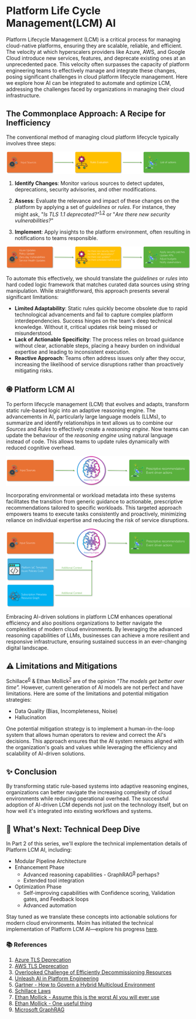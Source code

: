 # Platform Life Cycle Management(LCM) AI

Platform Lifecycle Management (LCM) is a critical process for managing cloud-native platforms, ensuring they are scalable, reliable, and efficient. The velocity at which hyperscalers providers like Azure, AWS, and Google Cloud introduce new services, features, and deprecate existing ones at an unprecedented pace. This velocity often surpasses the capacity of platform engineering teams to effectively manage and integrate these changes, posing significant challenges in cloud platform lifecycle management. Here we explore how AI can be integrated to automate and optimize LCM, addressing the challenges faced by organizations in managing their cloud infrastructure.

## The Commonplace Approach: A Recipe for Inefficiency
The conventional method of managing cloud platform lifecycle typically involves three steps:

![Miztiik - Platform Engineering with AI](images/miztiik_architecture_platform_lcm_ai_001.png)

1. **Identify Changes**: Monitor various sources to detect updates, deprecations, security advisories, and other modifications.

1. **Assess**: Evaluate the relevance and impact of these changes on the platform by applying a set of *guidelines* or *rules*. For instance, they might ask, "*Is TLS 1.1 deprecated?"*<sup>[1],[2]</sup> or "*Are there new security vulnerabilities?*"

1. **Implement**: Apply insights to the platform environment, often resulting in notifications to teams responsible.

![Miztiik - Platform Engineering with AI](images/miztiik_architecture_platform_lcm_ai_002.png)


To automate this effectively, we should translate the *guidelines* or *rules* into hard coded logic framework that matches curated data sources using string manipulation. While straightforward, this approach presents several significant limitations:  

- **Limited Adaptability**: Static rules quickly become obsolete due to rapid technological advancements and fail to capture complex platform interdependencies. Success hinges on the team's deep technical knowledge. Without it, critical updates risk being missed or misunderstood. 
- **Lack of Actionable Specificity**: The process relies on broad guidance without clear, actionable steps, placing a heavy burden on individual expertise and leading to inconsistent execution.  
- **Reactive Approach**: Teams often address issues only after they occur, increasing the likelihood of service disruptions rather than proactively mitigating risks.  


## ֎ Platform LCM AI

To perform lifecycle management (LCM) that evolves and adapts, transform static rule-based logic into an adaptive reasoning engine. The advancements in AI, particularly large language models (LLMs), to summarize and identify relationships in text allows us to combine our _Sources_ and _Rules_ to effectively create a _reasoning engine_. Now teams can update the behaviour of the _reasoning engine_ using natural language instead of code. This allows teams to update rules dynamically with reduced cognitive overhead.

![Miztiik - Platform Engineering with AI](images/miztiik_architecture_platform_lcm_ai_003.png)

Incorporating environmental or workload metadata into these systems facilitates the transition from generic guidance to actionable, prescriptive recommendations tailored to specific workloads. This targeted approach empowers teams to execute tasks consistently and proactively, minimizing reliance on individual expertise and reducing the risk of service disruptions.

![Miztiik - Platform Engineering with AI](images/miztiik_architecture_platform_lcm_ai_004.png)

Embracing AI-driven solutions in platform LCM enhances operational efficiency and also positions organizations to better navigate the complexities of modern cloud environments. By leveraging the advanced reasoning capabilities of LLMs, businesses can achieve a more resilient and responsive infrastructure, ensuring sustained success in an ever-changing digital landscape.


## ⚠️ Limitations and Mitigations

Schillace<sup>[6]</sup> & Ethan Mollick<sup>[7]</sup> are of the opinion *"The models get better over time".*  However, current generation of AI models are not perfect and have limitations. Here are some of the limitations and potential mitigation strategies:

- Data Quality (Bias, Incompleteness, Noise)
- Hallucination

One potential mitigation strategy is to implement a human-in-the-loop system that allows human operators to review and correct the AI's decisions. This approach ensures that the AI system remains aligned with the organization's goals and values while leveraging the efficiency and scalability of AI-driven solutions.


## ✨ Conclusion

By transforming static rule-based systems into adaptive reasoning engines, organizations can better navigate the increasing complexity of cloud environments while reducing operational overhead. The successful adoption of AI-driven LCM depends not just on the technology itself, but on how well it's integrated into existing workflows and systems.


## 🚀 What's Next: Technical Deep Dive
In Part 2 of this series, we'll explore the technical implementation details of Platform LCM AI, including:

- Modular Pipeline Architecture
- Enhancement Phase
  - Advanced reasoning capabilities  - GraphRAG<sup>[9]</sup> perhaps?
  - Extended tool integration
- Optimization Phase
  - Self-improving capabilities with Confidence scoring, Validation gates, and Feedback loops
  - Advanced automation

Stay tuned as we translate these concepts into actionable solutions for modern cloud environments. Moim has initiated the technical implementation of Platform LCM AI—explore his progress [here][10].


### 📚 References

1. [Azure TLS Deprecation][1]
1. [AWS TLS Deprecation][2]
1. [Overlooked Challenge of Efficiently Decommissioning Resources][3]
1. [Unleash AI in Platform Engineering][4]
1. [Gartner - How to Govern a Hybrid Multicloud Environment][5]
1. [Schillace Laws][6]
1. [Ethan Mollick - Assume this is the worst AI you will ever use][7]
1. [Ethan Mollick - One useful thing][8]
1. [Microsoft GraphRAG][9]



[1]: https://learn.microsoft.com/en-us/lifecycle/announcements/tls-support-ending-10-31-2024
[2]: https://aws.amazon.com/blogs/security/tls-1-2-required-for-aws-endpoints/
[3]: https://blog.omnistrate.com/posts/49
[4]: https://thenewstack.io/integrating-ai-to-make-platform-engineering-intelligent/
[5]: https://www.gartner.com/en/documents/5446963
[6]: https://devblogs.microsoft.com/semantic-kernel/early-lessons-from-gpt-4-the-schillace-laws/#the-schillace-laws-in-practice:~:text=can%20do%20it%3B-,the%20model%20will%20get%20better%2C%20but%20the%20code%20won%E2%80%99t.,-Trade%20leverage%20for
[7]: https://www.gsb.stanford.edu/insights/co-intelligence-ai-masterclass-ethan-mollick#:~:text=instructions%20at%20all.%E2%80%9D-,Assume%20this%20is%20the%20worst%20AI%20you%20will%20ever%20use,-.%E2%80%9CWe%E2%80%99re%20early
[8]: https://www.oneusefulthing.org/p/what-people-ask-me-most-also-some?r=o98ff&utm_campaign=post&utm_medium=email&triedRedirect=true#:~:text=all%20three%20scenarios.-,The%20only%20thing%20I%20know%20for%20sure%20is%20that%20the%20AI%20you%20are%20using%20today%20is%20the%20worst%20AI%20you%20are%20ever%20going%20to%20use,-%2C%20since%20we%20are
[9]:https://microsoft.github.io/graphrag/
[10]: https://moimhossain.com/2024/04/05/streamlining-azure-resource-management-with-ai-powered-lcm/